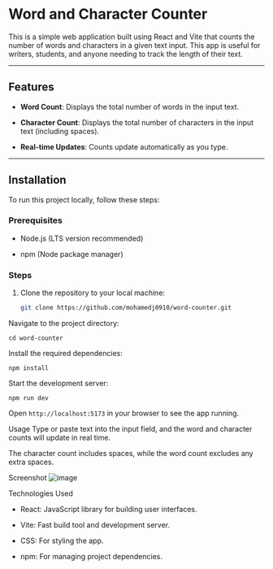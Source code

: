 # Word and Character Counter

This is a simple web application built using React and Vite that counts the number of words and characters in a given text input. This app is useful for writers, students, and anyone needing to track the length of their text.

---

## Features

- **Word Count**: Displays the total number of words in the input text.
  
- **Character Count**: Displays the total number of characters in the input text (including spaces).
  
- **Real-time Updates**: Counts update automatically as you type.

---

## Installation

To run this project locally, follow these steps:

### Prerequisites

- Node.js (LTS version recommended)
  
- npm (Node package manager)

### Steps

1. Clone the repository to your local machine:
   ```bash
   git clone https://github.com/mohamedj0910/word-counter.git
   
   ```
Navigate to the project directory:

```
cd word-counter
```
Install the required dependencies:


```
npm install
```
Start the development server:

```
npm run dev
```
Open ```http://localhost:5173``` in your browser to see the app running.

Usage
Type or paste text into the input field, and the word and character counts will update in real time.

The character count includes spaces, while the word count excludes any extra spaces.

Screenshot
![image](https://github.com/user-attachments/assets/8bcb57d4-6177-4ace-88e0-b78fa75c152e)



Technologies Used
- React: JavaScript library for building user interfaces.

- Vite: Fast build tool and development server.

- CSS: For styling the app.

- npm: For managing project dependencies.
